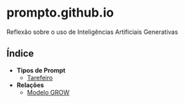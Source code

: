# prompto.github.io
Reflexão sobre o uso de Inteligências Artificiais Generativas
## Índice
- **Tipos de Prompt**
  - [Tarefeiro](tipos-de-prompt/tarefeiro.md)
- **Relações**
  - [Modelo GROW](https://www.perplexity.ai/search/grow-e-um-acronimo-para-goal-m-0Fvr6CKGRBOUOlngLHzf6g)
